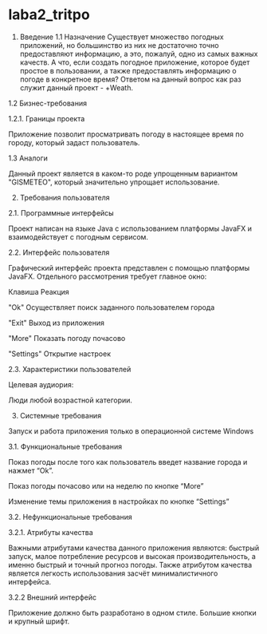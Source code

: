 # laba2_tritpo
1. Введение
1.1 Назначение
Существует множество погодных приложений, но большинство из них не достаточно точно предоставляют информацию, а это, пожалуй, одно из самых важных качеств. А что, если создать погодное приложение, которое будет простое в пользовании, а также предоставлять информацию о погоде в конкретное время? Ответом на данный вопрос как раз служит данный проект - +Weath.

1.2 Бизнес-требования

1.2.1. Границы проекта

Приложение позволит просматривать погоду в настоящее время по городу, который задаст пользователь.

1.3 Аналоги

Данный проект является в каком-то роде упрощенным вариантом "GISMETEO", который значительно упрощает использование.

2. Требования пользователя

2.1. Программные интерфейсы

Проект написан на языке Java с использованием платформы JavaFX и взаимодействует с погодным сервисом.

2.2. Интерфейс пользователя

Графический интерфейс проекта представлен с помощью платформы JavaFX. Отдельного рассмотрения требует главное окно:

Клавиша	Реакция

"Ok"		Осуществляет поиск заданного пользователем города

"Exit"		Выход из приложения

"More"		Показать погоду почасово

"Settings"	Открытие настроек

2.3. Характеристики пользователей

Целевая аудиория:

Люди любой возрастной категории.

3. Системные требования

Запуск и работа приложения только в операционной системе Windows

3.1. Функциональные требования

Показ погоды после того как пользователь введет название города и нажмет “Ok”.

Показ погоды почасово или на неделю по кнопке “More”

Изменение темы приложения в настройках по кнопке “Settings”

3.2. Нефункциональные требования

3.2.1. Атрибуты качества

Важными атрибутами качества данного приложения являются: быстрый запуск, малое потребление ресурсов и высокая производительность, а именно быстрый и точный прогноз погоды. Также атрибутом качества является легкость использования засчёт минималистичного интерфейса.

3.2.2 Внешний интерфейс

Приложение должно быть разработано в одном стиле. Большие кнопки и крупный шрифт.
